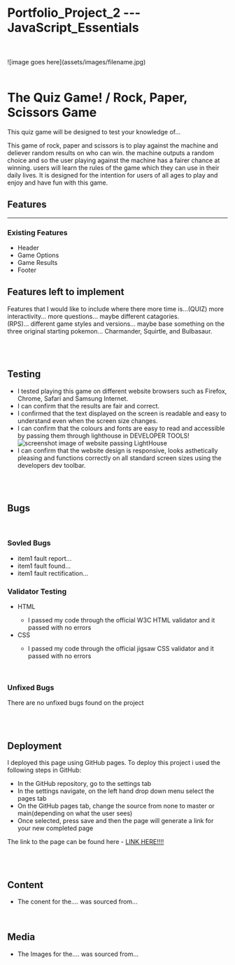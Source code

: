 <h1>Portfolio_Project_2 --- JavaScript_Essentials</h1>
<br><br>
![image goes here](assets/images/filename.jpg)
<br><br>
<h1>The Quiz Game! / Rock, Paper, Scissors Game</h1>
<p>This quiz game will be designed to test your knowledge of...</p>
<p>This game of rock, paper and scissors is to play against the machine and deliever random results on who can win. the machine outputs a random choice and so the user playing against the machine has a fairer chance at winning. users will learn the rules of the game which they can use in their daily lives. It is designed for the intention for users of all ages to play and enjoy and have fun with this game.</p>

<h2>Features</h2>
<hr>
<h3>Existing Features</h3>
<ul>
    <li>
        Header
    </li>
    <li>
        Game Options
    </li>
    <li>
        Game Results
    </li>
    <li>
        Footer
    </li>
</ul>

<h2>Features left to implement</h2>
<p>Features that I would like to include where there more time is...(QUIZ) more interactivity... more questions... maybe different catagories.<br>(RPS)... different game styles and versions... maybe base something on the three original starting pokemon... Charmander, Squirtle, and Bulbasaur.</p>
<br><br>

<h2>Testing</h2>
<ul>
    <li>
        I tested playing this game on different website browsers such as Firefox, Chrome, Safari and Samsung Internet.
    </li>
    <li>
        I can confirm that the results are fair and correct.
    </li>
    <li>
        I confirmed that the text displayed on the screen is readable and easy to understand even when the screen size changes.
    </li>
    <li>
        I can confirm that the colours and fonts are easy to read and accessible by passing them through lighthouse in DEVELOPER TOOLS!
    </li>
    <img src="" alt="screenshot image of website passing LightHouse">
    <li>
        I can confirm that the website design is responsive, looks asthetically pleasing and functions correctly on all standard screen sizes using the developers dev toolbar.
    </li>
</ul>

<br><br>

<h2>Bugs</h2>
<br>
<h3>Sovled Bugs</h3>
<ul>
    <li>
        item1 fault report...
    </li>
    <li>
        item1 fault found...
    </li>
    <li>
        item1 fault rectification...
    </li>
</ul>
<h3>Validator Testing</h3>
<ul>
    <li>HTML</li>
    <ul>
        <li>I passed my code through the official W3C HTML validator and it passed with no errors</li>
    </ul>
    </li>
    <li>CSS</li>
    <ul>
        <li>I passed my code through the official jigsaw CSS validator and it passed with no errors</li>
    </ul>
</ul>

<br>

<h3>Unfixed Bugs</h3>
<p>There are no unfixed bugs found on the project</p>

<br><br>

<h2>Deployment</h2>
<p> I deployed this page using GitHub pages. To deploy this project i used the following steps in GitHub:</p>
<uL>
    <li>In the GitHub repository, go to the settings tab</li>
    <li>In the settings navigate, on the left hand drop down menu select the pages tab</li>
    <li>On the GitHub pages tab, change the source from none to master or main(depending on what the user sees)</li>
    <li>Once selected, press save and then the page will generate a link for your new completed page</li>
</uL>
<p>The link to the page can be found here - <a href="">LINK HERE!!!!</a></p>

<br><br>

<h2>Content</h2>
<ul><li>The conent for the.... was sourced from...</li></ul>

<br>

<h2>Media</h2>
<ul><li>The Images for the.... was sourced from...</li></ul>